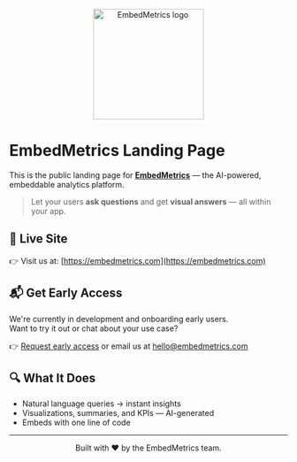 <p align="center">
  <img src="https://embedmetrics.com/logo.svg" alt="EmbedMetrics logo" width="200" />
</p>

# EmbedMetrics Landing Page

This is the public landing page for [**EmbedMetrics**](https://embedmetrics.com) — the AI-powered, embeddable analytics platform.

> Let your users **ask questions** and get **visual answers** — all within your app.

## 🚀 Live Site

👉 Visit us at: [https://embedmetrics.com](https://embedmetrics.com)

## 📬 Get Early Access

We're currently in development and onboarding early users.  
Want to try it out or chat about your use case?

👉 [Request early access](https://embedmetrics.com) or email us at [hello@embedmetrics.com](mailto:hello@embedmetrics.com)

## 🔍 What It Does

- Natural language queries → instant insights
- Visualizations, summaries, and KPIs — AI-generated
- Embeds with one line of code

---

<p align="center">
  Built with ❤️ by the EmbedMetrics team.
</p>
